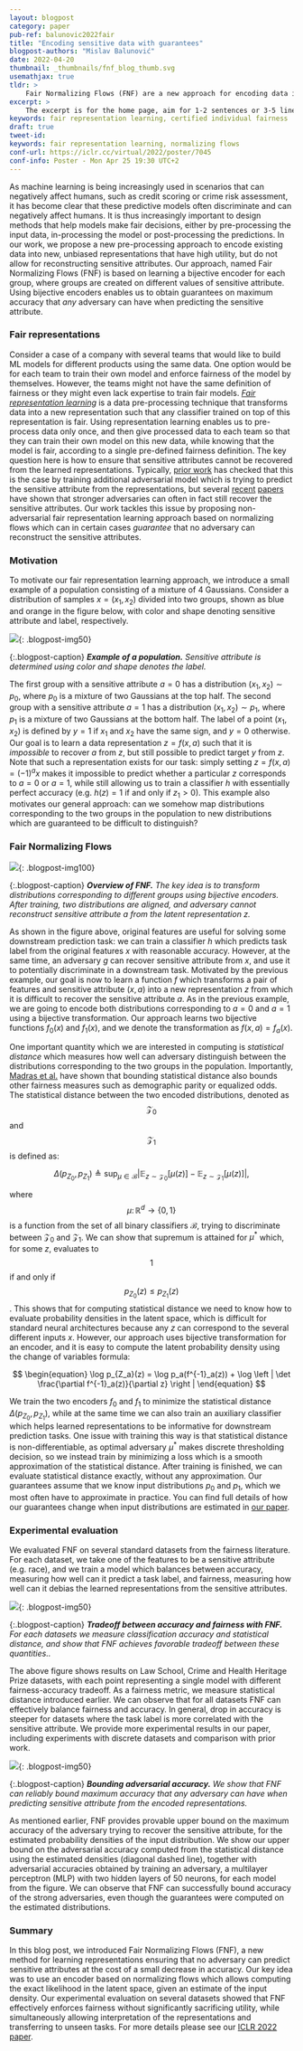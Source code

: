 ```yaml
---
layout: blogpost
category: paper
pub-ref: balunovic2022fair
title: "Encoding sensitive data with guarantees"
blogpost-authors: "Mislav Balunović" 
date: 2022-04-20
thumbnail: _thumbnails/fnf_blog_thumb.svg
usemathjax: true
tldr: >
    Fair Normalizing Flows (FNF) are a new approach for encoding data into a new representation in order to ensure fairness and utility in downstream tasks. In practical cases, when we can estimate the probability density of the inputs, FNF guarantees that adversary cannot recover the sensitive attribute from the learned representations. FNF addresses limitation of existing approaches for which stronger adversaries can still recover sensitive attributes. We show that FNF can effectively balance fairness and accuracy on a variety of relevant datasets.
excerpt: >
    The excerpt is for the home page, aim for 1-2 sentences or 3-5 lines on the homepage. LCIFR is a method for training fair representations with provable certificates of individual fairness.
keywords: fair representation learning, certified individual fairness
draft: true
tweet-id:
keywords: fair representation learning, normalizing flows
conf-url: https://iclr.cc/virtual/2022/poster/7045
conf-info: Poster - Mon Apr 25 19:30 UTC+2
---
```


As machine learning is being increasingly used in scenarios that can negatively affect humans, such as credit scoring or crime risk assessment, it has become clear that these predictive models often discriminate and can negatively affect humans.
It is thus increasingly important to design methods that help models make fair decisions, either by pre-processing the input data, in-processing the model or post-processing the predictions.
In our work, we propose a new pre-processing approach to encode existing data into new, unbiased representations that have high utility, but do not allow for reconstructing sensitive attributes.
Our approach, named Fair Normalizing Flows (FNF) is based on learning a bijective encoder for each group, where groups are created on different values of sensitive attribute.
Using bijective encoders enables us to obtain guarantees on maximum accuracy that *any* adversary can have when predicting the sensitive attribute.


### Fair representations

Consider a case of a company with several teams that would like to build ML models for different products using the same data.
One option would be for each team to train their own model and enforce fairness of the model by themselves.
However, the teams might not have the same definition of fairness or they might even lack expertise to train fair models.
[*Fair representation learning*](https://sanmi.cs.illinois.edu/documents/Representation_Learning_Fairness_NeurIPS19_Tutorial.pdf) is a data pre-processing technique that transforms data into a new representation such that any classifier trained on top of this representation is fair.
Using representation learning enables us to pre-process data only once, and then give processed data to each team so that they can train their own model on this new data, while knowing that the model is fair, according to a single pre-defined fairness definition. 
The key question here is how to ensure that sensitive attributes cannot be recovered from the learned representations.
Typically, [prior work](https://arxiv.org/abs/1802.06309) has checked that this is the case by training additional adversarial model which is trying to predict the sensitive attribute from the representations, but several [recent](https://arxiv.org/abs/1808.06640) [papers](https://arxiv.org/abs/2101.04108) have shown that stronger adversaries can often in fact still recover the sensitive attributes.
Our work tackles this issue by proposing non-adversarial fair representation learning approach based on normalizing flows which can in certain cases *guarantee* that no adversary can reconstruct the sensitive attributes.

### Motivation


To motivate our fair representation learning approach, we introduce a small example of a population consisting of a mixture of 4 Gaussians.
Consider a distribution of samples $x = (x_1, x_2)$ divided into two groups, shown as blue and orange in the figure below, with color and shape denoting sensitive attribute and label, respectively.

![](/assets/blog/fnf/gauss.png){: .blogpost-img50}

{:.blogpost-caption}
***Example of a population.** Sensitive attribute is determined using color and shape denotes the label.*


The first group with a sensitive attribute $a = 0$ has a distribution $(x_1, x_2) \sim p_0$, where $p_0$ is a mixture of two Gaussians at the top half.
The second group with a sensitive attribute $a = 1$ has a distribution $(x_1, x_2) \sim p_1$, where $p_1$ is a mixture of two Gaussians at the bottom half.
The label of a point $(x_1, x_2)$ is defined by $y = 1$ if $x_1$ and $x_2$ have the same sign, and $y = 0$ otherwise.
Our goal is to learn a data representation $z = f(x, a)$ such that it is *impossible* to recover $a$ from $z$, but still possible to predict target $y$ from $z$.
Note that such a representation exists for our task: simply setting $z = f(x, a) = (-1)^ax$ makes it impossible to predict whether a particular $z$ corresponds to $a = 0$ or $a = 1$, while still allowing us to train a classifier $h$ with essentially perfect accuracy (e.g. $h(z) = 1$ if and only if $z_1 > 0$).
This example also motivates our general approach: can we somehow map distributions corresponding to the two groups in the population to new distributions which are guaranteed to be difficult to distinguish?


### Fair Normalizing Flows

![](/assets/blog/fnf/fnf_overview.png){: .blogpost-img100}

{:.blogpost-caption}
***Overview of FNF.** The key idea is to transform distributions corresponding to different groups using bijective encoders. After training, two distributions are aligned, and adversary cannot reconstruct sensitive attribute $a$ from the latent representation $z$.*

As shown in the figure above, original features are useful for solving some downstream prediction task: we can train a classifier $h$ which predicts task label from the original features $x$ with reasonable accuracy.
However, at the same time, an adversary $g$ can recover sensitive attribute from $x$, and use it to potentially discriminate in a downstream task.
Motivated by the previous example, our goal is now to learn a function $f$ which transforms a pair of features and sensitive attribute $(x, a)$ into a new representation $z$ from which it is difficult to recover the sensitive attribute $a$.
As in the previous example, we are going to encode both distributions corresponding to $a = 0$ and $a = 1$ using a bijective transformation.
Our approach learns two bijective functions $f_0(x)$ and $f_1(x)$, and we denote the transformation as $f(x, a) = f_a(x)$.

One important quantity which we are interested in computing is *statistical distance* which measures how well can adversary distinguish between the distributions corresponding to the two groups in the population.
Importantly, [Madras et al.](https://arxiv.org/abs/1802.06309) have shown that bounding statistical distance also bounds other fairness measures such as demographic parity or equalized odds.
The statistical distance between the two encoded distributions, denoted as $$\mathcal{Z}_0$$ and $$\mathcal{Z}_1$$ is defined as:

$$
\begin{equation}
    \Delta(p_{Z_0}, p_{Z_1}) \triangleq \sup_{\mu \in \mathcal{B}}  \lvert \mathbb{E}_{z \sim \mathcal{Z}_0} [\mu(z)] - \mathbb{E}_{z \sim \mathcal{Z}_1} [\mu(z)] \rvert,
\end{equation}
$$

where $$\mu\colon \mathbb{R}^d \rightarrow \{0, 1\}$$ is a function from the set of all binary classifiers $\mathcal{B}$, trying to discriminate between $\mathcal{Z}_0$ and $\mathcal{Z}_1$.
We can show that supremum is attained for $\mu^*$ which, for some $z$, evaluates to $$1$$ if and only if $$p_{Z_0}(z) \leq p_{Z_1}(z)$$.
This shows that for computing statistical distance we need to know how to evaluate probability densities in the latent space, which is difficult for standard neural architectures
because any $z$ can correspond to the several different inputs $x$.
However, our approach uses bijective transformation for an encoder, and it is easy to compute the latent probability density using the change of variables formula:

$$
\begin{equation}
  \log p_{Z_a}(z) = \log p_a(f^{-1}_a(z)) + \log \left | \det \frac{\partial f^{-1}_a(z)}{\partial z} \right |
\end{equation}
$$

We train the two encoders $f_0$ and $f_1$ to minimize the statistical distance $\Delta(p_{Z_0}, p_{Z_1})$, while at the same time we can also train an auxiliary classifier which helps learned representations to be informative for downstream prediction tasks.
One issue with training this way is that statistical distance is non-differentiable, as optimal adversary $\mu^*$ makes discrete thresholding decision, so we instead train by minimizing a loss which is a smooth approximation of the statistical distance.
After training is finished, we can evaluate statistical distance exactly, without any approximation.
Our guarantees assume that we know input distributions $p_0$ and $p_1$, which we most often have to approximate in practice.
You can find full details of how our guarantees change when input distributions are estimated in [our paper](https://arxiv.org/abs/2106.05937).


### Experimental evaluation

We evaluated FNF on several standard datasets from the fairness literature.
For each dataset, we take one of the features to be a sensitive attribute (e.g. race), and we train a model which balances between accuracy, measuring how well can it predict a task label, and fairness, measuring
how well can it debias the learned representations from the sensitive attributes.

![](/assets/blog/fnf/fnf_cont_results.png){: .blogpost-img50}

{:.blogpost-caption}
***Tradeoff between accuracy and fairness with FNF.** For each datasets we measure classification accuracy and statistical distance, and show that FNF achieves favorable tradeoff between these quantities..*

The above figure shows results on Law School, Crime and Health Heritage Prize datasets, with each point representing a single model with different fairness-accuracy tradeoff.
As a fairness metric, we measure statistical distance introduced earlier.
We can observe that for all datasets FNF can effectively balance fairness and accuracy.
In general, drop in accuracy is steeper for datasets where the task label is more correlated with the sensitive attribute.
We provide more experimental results in our paper, including experiments with discrete datasets and comparison with prior work.

![](/assets/blog/fnf/fnf_bound.png){: .blogpost-img50}

{:.blogpost-caption}
***Bounding adversarial accuracy.** We show that FNF can reliably bound maximum accuracy that any adversary can have when predicting sensitive attribute from the encoded representations.*

As mentioned earlier, FNF provides provable upper bound on the maximum accuracy of the adversary trying to recover the sensitive attribute, for the estimated probability densities of the input distribution.
We show our upper bound on the adversarial accuracy computed from the statistical distance using the estimated densities (diagonal dashed line), together with adversarial accuracies obtained by training an adversary, a multilayer perceptron (MLP) with two hidden layers of 50 neurons, for each model from the figure.
We can observe that FNF can successfully bound accuracy of the strong adversaries, even though the guarantees were computed on the estimated distributions.


### Summary

In this blog post, we introduced Fair Normalizing Flows (FNF), a new method for learning representations ensuring that no adversary can predict sensitive attributes at the cost of a small decrease in accuracy.
Our key idea was to use an encoder based on normalizing flows which allows computing the exact likelihood in the latent space, given an estimate of the input density.
Our experimental evaluation on several datasets showed that FNF effectively enforces fairness without significantly sacrificing utility, while simultaneously allowing interpretation of the representations and transferring to unseen tasks.
For more details please see our [ICLR 2022 paper](https://arxiv.org/abs/2106.05937).


